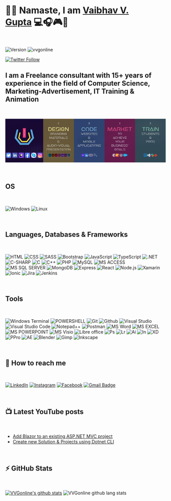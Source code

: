 # 🙏🏼 Namaste, I am [Vaibhav V. Gupta][website]&nbsp;💻🎧🎮🎹

</br>

![Version](https://img.shields.io/github/commits-since/vvgonline/vvgonline/v1.0.0.svg)
<img src="https://komarev.com/ghpvc/?username=vvgonline&label=Profile%20views&color=0e75b6&style=flat" alt="vvgonline" />

<!-- [![Website](https://img.shields.io/website?label=vvgonline&style=for-the-badge&url=https%3A%2F%2Fvvgonline.net)][website] -->

[![Twitter Follow](https://img.shields.io/twitter/follow/vvgonlinedotnet?color=1DA1F2&logo=twitter&style=for-the-badge)](https://twitter.com/intent/follow?original_referer=https%3A%2F%2Fgithub.com%2Fvvgonlinedotentr&screen_name=VVGonlinedotnet)

## I am a Freelance consultant with 15+ years of experience in the field of Computer Science, Marketing-Advertisement, IT Training &amp; Animation

</br>

![VVGonline](/public/coverWithSafeAreas.png)

<!--
- I Design graphics & UI/UX 💻

- I Code using C#, Php, C++ & Js 💻

- I Market products & services online 🛒

- I Train beginners & professionals 👨🏼‍🎓, help them land a job 

- I Play games 🎮 & piano 🎹🎧

- 🌱 I’m currently learning [Blazor](https://blazor.net/) 🔥
-->

</br>

## OS

</br>

![Windows](https://img.shields.io/badge/Windows-0078D6?style=for-the-badge&logo=windows&logoColor=white)
![Linux](https://img.shields.io/badge/Linux-FCC624?style=for-the-badge&logo=linux&logoColor=black)

</br>

## Languages, Databases &amp; Frameworks

</br>

![HTML](https://img.shields.io/badge/HTML5-E34F26?style=for-the-badge&logo=html5&logoColor=white)
![CSS](https://img.shields.io/badge/-css3-1572B6?&style=for-the-badge&logo=css3&logoColor=white)
![SASS](https://img.shields.io/badge/Sass-CC6699?style=for-the-badge&logo=sass&logoColor=white)
![Bootstrap](https://img.shields.io/badge/Bootstrap-563D7C?style=for-the-badge&logo=bootstrap&logoColor=white)
![JavaScript](https://img.shields.io/badge/-javascript-F7DF1E?&style=for-the-badge&logo=javascript&logoColor=black)
![TypeScript](https://img.shields.io/badge/TypeScript-007ACC?style=for-the-badge&logo=typescript&logoColor=white)
![.NET](https://img.shields.io/badge/.NET-5C2D91?style=for-the-badge&logo=.net&logoColor=white)
![C-SHARP](https://img.shields.io/badge/C%23-239120?style=for-the-badge&logo=c-sharp&logoColor=white)
![C](https://img.shields.io/badge/C-00599C?style=for-the-badge&logo=c&logoColor=white)
![C++](https://img.shields.io/badge/C%2B%2B-00599C?style=for-the-badge&logo=c%2B%2B&logoColor=white)
![PHP](https://img.shields.io/badge/PHP-777BB4?style=for-the-badge&logo=php&logoColor=white)
![MySQL](https://img.shields.io/badge/MySQL-00000F?style=for-the-badge&logo=mysql&logoColor=white)
![MS ACCESS](https://img.shields.io/badge/Microsoft_Access-A4373A?style=for-the-badge&logo=microsoft-access&logoColor=white)
![MS SQL SERVER](https://img.shields.io/badge/Microsoft_SQL_Server-CC2927?style=for-the-badge&logo=microsoft-sql-server&logoColor=white)
![MongoDB](https://img.shields.io/badge/MongoDB-4EA94B?style=for-the-badge&logo=mongodb&logoColor=white)
![Express](https://img.shields.io/badge/Express.js-white?style=for-the-badge&logo=express&logoColor=black)
![React](https://img.shields.io/badge/React-20232A?style=for-the-badge&logo=react&logoColor=61DAFB)
![Node.js](https://img.shields.io/badge/Node.js-43853D?style=for-the-badge&logo=node.js&logoColor=white)
![Xamarin](https://img.shields.io/badge/Xamarin-3498DB?style=for-the-badge&logo=xamarin&logoColor=white)
![Ionic](https://img.shields.io/badge/Ionic-3880FF?style=for-the-badge&logo=ionic&logoColor=white)
![Jira](https://img.shields.io/badge/Jira-0052CC?style=for-the-badge&logo=Jira&logoColor=white)
![Jenkins](https://img.shields.io/badge/Jenkins-D24939?style=for-the-badge&logo=Jenkins&logoColor=white)

</br>

## Tools

</br>

![Windows Terminal](https://img.shields.io/badge/windows%20terminal-4D4D4D?style=for-the-badge&logo=windows%20terminal&logoColor=white)
![POWERSHELL](https://img.shields.io/badge/Powershell-2CA5E0?style=for-the-badge&logo=powershell&logoColor=white)
![Git](https://img.shields.io/badge/-git-F1502F?style=for-the-badge&logo=git&logoColor=white)
![Github](https://img.shields.io/badge/-github-161B22?style=for-the-badge&logo=github&logoColor=white)
![Visual Studio](https://img.shields.io/badge/Visual_Studio-5C2D91?style=for-the-badge&logo=visual%20studio&logoColor=white)
![Visual Studio Code](https://img.shields.io/badge/Visual_Studio_Code-0078D4?style=for-the-badge&logo=visual%20studio%20code&logoColor=white)
![Notepad++](https://img.shields.io/badge/Notepad++-90E59A.svg?style=for-the-badge&logo=notepad%2B%2B&logoColor=black)
![Postman](https://img.shields.io/badge/Postman-E95420?style=for-the-badge&logo=Postman&logoColor=white)
![MS Word](https://img.shields.io/badge/Microsoft_Word-2B579A?style=for-the-badge&logo=microsoft-word&logoColor=white)
![MS EXCEL](https://img.shields.io/badge/Microsoft_Excel-217346?style=for-the-badge&logo=microsoft-excel&logoColor=white)
![MS POWERPOINT](https://img.shields.io/badge/Microsoft_PowerPoint-B7472A?style=for-the-badge&logo=microsoft-powerpoint&logoColor=white)
![MS Visio](https://img.shields.io/badge/Microsoft_Visio-3955A3?style=for-the-badge&logo=microsoft-visio&logoColor=white)
![Libre office](https://img.shields.io/badge/LibreOffice-18A303?style=for-the-badge&logo=LibreOffice&logoColor=white)
![Ps](https://img.shields.io/badge/Adobe%20Photoshop-31A8FF?style=for-the-badge&logo=Adobe%20Photoshop&logoColor=black)
![Lr](https://img.shields.io/badge/Adobe%20Lightroom-31A8FF?style=for-the-badge&logo=Adobe%20Lightroom&logoColor=white)
![Ai](https://img.shields.io/badge/Adobe%20Illustrator-FF9A00?style=for-the-badge&logo=adobe%20illustrator&logoColor=white)
![In](https://img.shields.io/badge/Adobe%20InDesign-FF3366?style=for-the-badge&logo=Adobe%20InDesign&logoColor=white)
![XD](https://img.shields.io/badge/Adobe%20XD-470137?style=for-the-badge&logo=Adobe%20XD&logoColor=#FF61F6)
![PPro](https://img.shields.io/badge/Adobe%20Premiere%20Pro-9999FF?style=for-the-badge&logo=Adobe%20Premiere%20Pro&logoColor=white)
![AE](https://img.shields.io/badge/Adobe%20after%20affects-CF96FD?style=for-the-badge&logo=Adobe%20after%20effects&logoColor=393665)
![Blender](https://img.shields.io/badge/blender-%23F5792A.svg?style=for-the-badge&logo=blender&logoColor=white)
![Gimp](https://img.shields.io/badge/gimp-5C5543?style=for-the-badge&logo=gimp&logoColor=white)
![Inkscape](https://img.shields.io/badge/Inkscape-000000?style=for-the-badge&logo=Inkscape&logoColor=white)

<!-- ![VS Code](https://img.shields.io/badge/-VSCode-007ACC?&style=for-the-badge&logo=visual-studio-code&logoColor=white) -->
<!-- ![Git](https://img.shields.io/badge/-Git-777777?&style=for-the-badge&logo=git&logoColor=white)
![Python](https://img.shields.io/badge/Python-3776AB?style=for-the-badge&logo=python&logoColor=white) -->
<!-- ![Java](https://img.shields.io/badge/Java-ED8B00?style=for-the-badge&logo=java&logoColor=white) -->
<!-- ![jQuery](https://img.shields.io/badge/jQuery-0769AD?style=for-the-badge&logo=jquery&logoColor=white) -->
<!-- ![Ubuntu](https://img.shields.io/badge/Ubuntu-E95420?style=for-the-badge&logo=ubuntu&logoColor=white) -->

</br>

## 📮 How to reach me

</br>

<!-- SOCIAL LINKS : STARTS -->
[![LinkedIn](https://img.shields.io/badge/LinkedIn-0077B5?style=for-the-badge&logo=linkedin&logoColor=white)](https://in.linkedin.com/in/vvgonline-dot-net)
[![Instagram](https://img.shields.io/badge/Instagram-E4405F?style=for-the-badge&logo=instagram&logoColor=white)](https://www.instagram.com/vvgonline/)
[![Facebook](https://img.shields.io/badge/Facebook-1877F2?style=for-the-badge&logo=facebook&logoColor=white)](https://facebook.com/vvgonline)
[![Gmail Badge](https://img.shields.io/badge/-GMAIL-c14438?style=for-the-badge&logo=Gmail&logoColor=white&link=mailto:vvgonline.net@gmail.com)](mailto:vvgonline.net@gmail.com)
<!-- SOCIAL LINKS : ENDS -->

</br>

## 📺 Latest YouTube posts

</br>

<!-- YOUTUBE:START -->
- [Add Blazor to an existing ASP.NET MVC project](https://www.youtube.com/watch?v=luR_-CLlDU4)
- [Create new Solution &amp; Projects using Dotnet CLI](https://www.youtube.com/watch?v=89TPsF12BnY)
<!-- YOUTUBE:END -->

<!-- STACKOVERFLOW:START -->
<!-- ### 📥 Latest StackOverflow feed
<!-- STACKOVERFLOW:END -->

</br>

## ⚡ GitHub Stats

</br>

[![VVGonline's github stats](https://github-readme-stats.vercel.app/api?username=vvgonline&show_icons=true&theme=synthwave)](https://github.com/vvgonline)
![VVGonline github lang stats](https://github-readme-stats.vercel.app/api/top-langs/?username={username}&theme=blue-green)

<!--
Hi there 👋
**vvgonline/vvgonline** is a ✨ _special_ ✨ repository because its `README.md` (this file) appears on your GitHub profile.

Here are some ideas to get you started:

- 🔭 I’m currently working on ...
- 🌱 I’m currently learning ...
- 👯 I’m looking to collaborate on ...
- 🤔 I’m looking for help with ...
- 💬 Ask me about ...
- 📫 How to reach me: ...
- 😄 Pronouns: ...
- ⚡ Fun fact: ...
-->

<!-- define links -->
[website]: https://github.com/vvgonline
[youtube]: https://www.youtube.com/channel/UCsFTSQ6exutOIpP-wHl8qQQ
[instagram]: https://www.instagram.com/vvgonline/
[facebook]: https://facebook.com/vvgonline
[linkedin]: https://in.linkedin.com/in/vvgonline-dot-net
